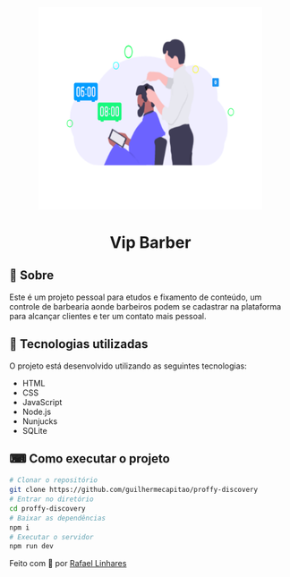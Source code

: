 <p align="center">
    <img src="public/assets/img.svg" width="400px">
</p>

<h1 align="center">
    Vip Barber
</h1>


## 📖 Sobre 
Este é um projeto pessoal para etudos e fixamento de conteúdo, um controle de barbearia aonde barbeiros podem se cadastrar na plataforma para alcançar clientes e ter um contato mais pessoal.

## 🚀 Tecnologias utilizadas
O projeto está desenvolvido utilizando as seguintes tecnologias:
- HTML
- CSS
- JavaScript
- Node.js 
- Nunjucks 
- SQLite 

## ⌨ Como executar o projeto
```bash
# Clonar o repositório
git clone https://github.com/guilhermecapitao/proffy-discovery
# Entrar no diretório
cd proffy-discovery
# Baixar as dependências
npm i
# Executar o servidor
npm run dev
```
Feito com :blue_heart: por [Rafael Linhares](https://www.linkedin.com/in/rafael-linhares-js/)

